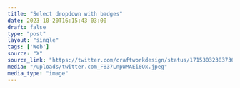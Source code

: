 ```yaml
---
title: "Select dropdown with badges"
date: 2023-10-20T16:15:43-03:00
draft: false
type: "post"
layout: "single"
tags: ['Web']
source: "X"
source_link: "https://twitter.com/craftworkdesign/status/1715303238373605565"
media: "/uploads/twitter.com_F837LnpWMAEi6Ox.jpeg"
media_type: "image"
---
```

